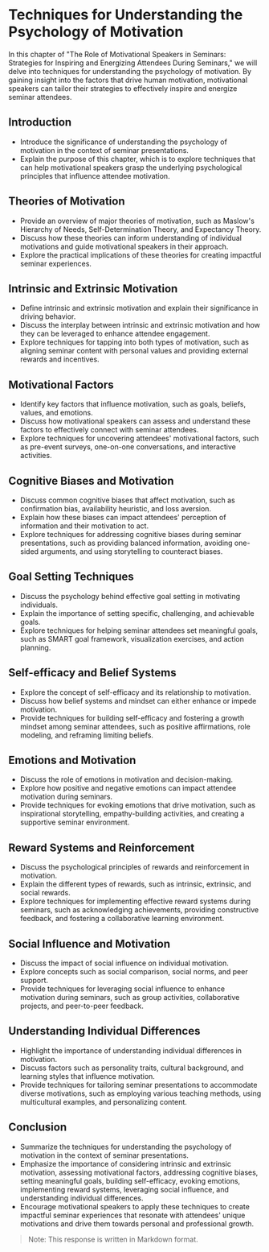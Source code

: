 Techniques for Understanding the Psychology of Motivation
==================================================================

In this chapter of "The Role of Motivational Speakers in Seminars: Strategies for Inspiring and Energizing Attendees During Seminars," we will delve into techniques for understanding the psychology of motivation. By gaining insight into the factors that drive human motivation, motivational speakers can tailor their strategies to effectively inspire and energize seminar attendees.

Introduction
------------

* Introduce the significance of understanding the psychology of motivation in the context of seminar presentations.
* Explain the purpose of this chapter, which is to explore techniques that can help motivational speakers grasp the underlying psychological principles that influence attendee motivation.

Theories of Motivation
----------------------

* Provide an overview of major theories of motivation, such as Maslow's Hierarchy of Needs, Self-Determination Theory, and Expectancy Theory.
* Discuss how these theories can inform understanding of individual motivations and guide motivational speakers in their approach.
* Explore the practical implications of these theories for creating impactful seminar experiences.

Intrinsic and Extrinsic Motivation
----------------------------------

* Define intrinsic and extrinsic motivation and explain their significance in driving behavior.
* Discuss the interplay between intrinsic and extrinsic motivation and how they can be leveraged to enhance attendee engagement.
* Explore techniques for tapping into both types of motivation, such as aligning seminar content with personal values and providing external rewards and incentives.

Motivational Factors
--------------------

* Identify key factors that influence motivation, such as goals, beliefs, values, and emotions.
* Discuss how motivational speakers can assess and understand these factors to effectively connect with seminar attendees.
* Explore techniques for uncovering attendees' motivational factors, such as pre-event surveys, one-on-one conversations, and interactive activities.

Cognitive Biases and Motivation
-------------------------------

* Discuss common cognitive biases that affect motivation, such as confirmation bias, availability heuristic, and loss aversion.
* Explain how these biases can impact attendees' perception of information and their motivation to act.
* Explore techniques for addressing cognitive biases during seminar presentations, such as providing balanced information, avoiding one-sided arguments, and using storytelling to counteract biases.

Goal Setting Techniques
-----------------------

* Discuss the psychology behind effective goal setting in motivating individuals.
* Explain the importance of setting specific, challenging, and achievable goals.
* Explore techniques for helping seminar attendees set meaningful goals, such as SMART goal framework, visualization exercises, and action planning.

Self-efficacy and Belief Systems
--------------------------------

* Explore the concept of self-efficacy and its relationship to motivation.
* Discuss how belief systems and mindset can either enhance or impede motivation.
* Provide techniques for building self-efficacy and fostering a growth mindset among seminar attendees, such as positive affirmations, role modeling, and reframing limiting beliefs.

Emotions and Motivation
-----------------------

* Discuss the role of emotions in motivation and decision-making.
* Explore how positive and negative emotions can impact attendee motivation during seminars.
* Provide techniques for evoking emotions that drive motivation, such as inspirational storytelling, empathy-building activities, and creating a supportive seminar environment.

Reward Systems and Reinforcement
--------------------------------

* Discuss the psychological principles of rewards and reinforcement in motivation.
* Explain the different types of rewards, such as intrinsic, extrinsic, and social rewards.
* Explore techniques for implementing effective reward systems during seminars, such as acknowledging achievements, providing constructive feedback, and fostering a collaborative learning environment.

Social Influence and Motivation
-------------------------------

* Discuss the impact of social influence on individual motivation.
* Explore concepts such as social comparison, social norms, and peer support.
* Provide techniques for leveraging social influence to enhance motivation during seminars, such as group activities, collaborative projects, and peer-to-peer feedback.

Understanding Individual Differences
------------------------------------

* Highlight the importance of understanding individual differences in motivation.
* Discuss factors such as personality traits, cultural background, and learning styles that influence motivation.
* Provide techniques for tailoring seminar presentations to accommodate diverse motivations, such as employing various teaching methods, using multicultural examples, and personalizing content.

Conclusion
----------

* Summarize the techniques for understanding the psychology of motivation in the context of seminar presentations.
* Emphasize the importance of considering intrinsic and extrinsic motivation, assessing motivational factors, addressing cognitive biases, setting meaningful goals, building self-efficacy, evoking emotions, implementing reward systems, leveraging social influence, and understanding individual differences.
* Encourage motivational speakers to apply these techniques to create impactful seminar experiences that resonate with attendees' unique motivations and drive them towards personal and professional growth.

> Note: This response is written in Markdown format.
